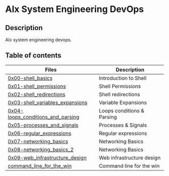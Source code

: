 # Alx System Engineering DevOps

## Description
Alx system engineering devops.

## Table of contents
Files | Description
----- | -----------
[0x00-shell_basics](0x00-shell_basics) | Introduction to Shell
[0x01-shell_permissions](0x01-shell_permissions) | Shell Permissions
[0x02-shell_redirections](0x02-shell_redirections) | Shell redirections
[0x03-shell_variables_expansions](0x03-shell_variables_expansions) | Variable Expansions
[0x04-loops_conditions_and_parsing](0x04-loops_conditions_and_parsing) | Loops conditions  & Parsing
[0x05-processes_and_signals](0x05-processes_and_signals) | Processes & Signals
[0x06-regular_expressions](0x06-regular_expressions) | Regular expressions
[0x07-networking_basics](0x07-networking_basics) | Networking Basics
[0x08-networking_basics_2](0x08-networking_basics_2) | Networking Basics
[0x09-web_infrastructure_design](0x09-web_infrastructure_design) | Web infrastructure design 
[command_line_for_the_win](command_line_for_the_win) | Command line for the win
